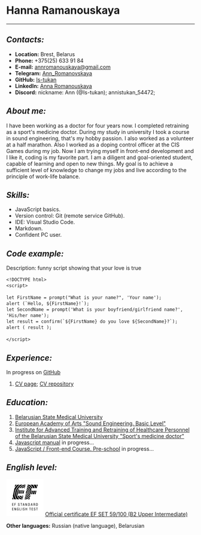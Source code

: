 Hanna Ramanouskaya
==================
***********
## *Contacts:*
- **Location:** Brest, Belarus
- **Phone:** +375(25) 633 91 84
- **E-mail:** annromanouskaya@gmail.com
- **Telegram:** [Ann_Romanovskaya](https://t.me/Ann_Romanovskaya)
- **GitHub:** [Is-tukan](https://github.com/Is-tukan "Github account")
- **LinkedIn:** [Anna Romanouskaya](https://www.linkedin.com/in/anna-romanouskaya-a55460320/)
- **Discord:** nickname: Ann (@Is-tukan); annistukan_54472; 

## *About me:*
I have been working as a doctor for four years now. I completed retraining as a sport's medicine doctor. During my study in university I took a course in sound engineering, that's my hobby passion. I also worked as a volunteer at a half marathon. Also I worked as a doping control officer at the CIS Games during my job. Now I am trying myself in front-end development and I like it, coding is my favorite part. I am a diligent and goal-oriented student, capable of learning and open to new things. My goal is to achieve a sufficient level of knowledge to change my jobs and live according to the principle of work-life balance.

## *Skills:*
- JavaScript basics.
- Version control: Git (remote service GitHub).
- IDE: Visual Studio Code.
- Markdown.
- Confident PC user.

## *Code example:*
Description: funny script showing that your love is true
```
<!DOCTYPE html>
<script>

let FirstName = prompt("What is your name?", 'Your name');
alert (`Hello, ${FirstName}!`);
let SecondName = prompt('What is your boyfriend/girlfriend name?', 'His/her name');
let result = confirm(`${FirstName} do you love ${SecondName}?`);
alert ( result );

</script>
```

## *Experience:*
In progress on [GitHub](https://github.com/Is-tukan?tab=repositories "GitHub Repositories")
1. [CV page](https://Is-tukan.github.io/rsschool-cv/cv); [CV repository](https://github.com/Is-tukan/rsschool-cv/tree/gh-pages?tab=readme-ov-file)

## *Education:*
1. [Belarusian State Medical University](https://www.bsmu.by)
2. [European Academy of Arts "Sound Engineering. Basic Level"](https://eart.by/course/kursyi-zvukorezhissera-v-minske/)
3. [Institute for Advanced Training and Retraining of Healthcare Personnel of the Belarusian State Medical University "Sport's medicine doctor"](https://ipk.bsmu.by)
4. [Javascript manual](https://learn.javascript.ru) in progress...
5. [JavaScript / Front-end Course. Pre-school](https://rs.school/courses/javascript-preschool-ru) in progress...

## *English level:*
![](https://raw.githubusercontent.com/Is-tukan/rsschool-cv/gh-pages/1631348364654.jfif "English level sertificate") [Official certificate EF SET 59/100 (B2 Upper Intermediate)](https://cert.efset.org/MCEUFh)

**Other languages:** Russian (native language), Belarusian
